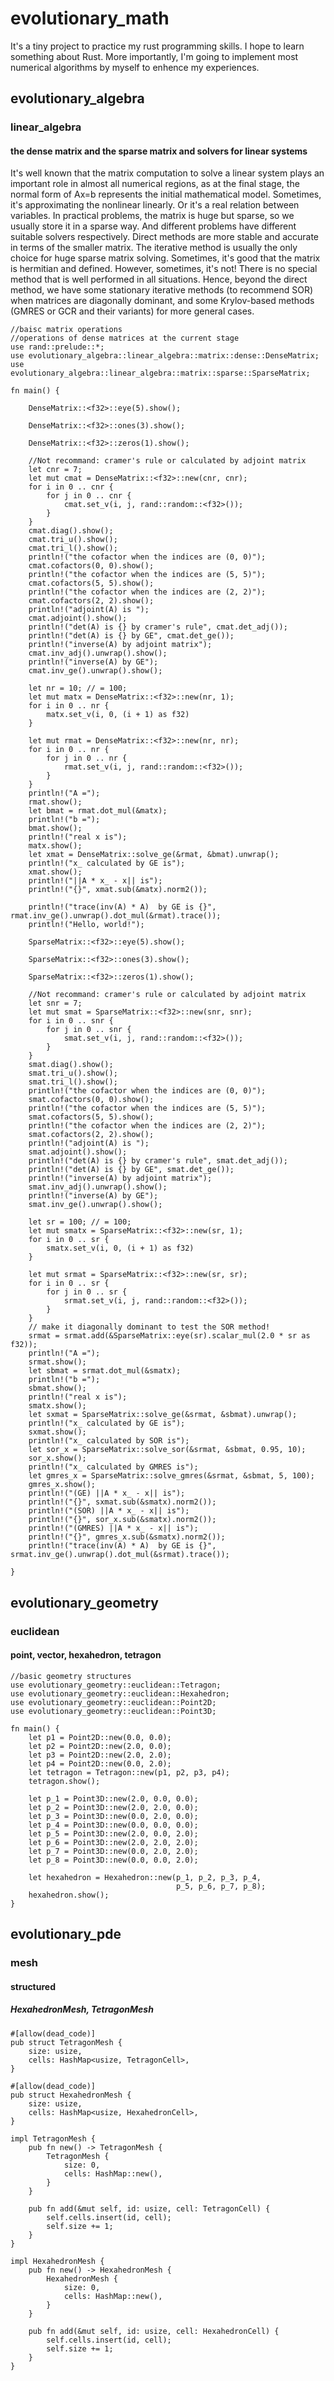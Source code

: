 # evolutionary_math
It's a tiny project to practice my rust programming skills. I hope to learn something about Rust. More importantly, I'm going to implement most numerical algorithms by myself to enhence my experiences.

## evolutionary_algebra
### linear_algebra
#### the dense matrix and the sparse matrix and solvers for linear systems
It's well known that the matrix computation to solve a linear system plays an important role in almost all numerical regions, as at the final stage, the normal form of Ax=b represents the initial mathematical model. Sometimes, it's approximating the nonlinear linearly. Or it's a real relation between variables.
In practical problems, the matrix is huge but sparse, so we usually store it in a sparse way. And different problems have different suitable solvers respectively.
Direct methods are more stable and accurate in terms of the smaller matrix. The iterative method is usually the only choice for huge sparse matrix solving. Sometimes, it's good that the matrix is hermitian and defined. However, sometimes, it's not! There is no special method that is well performed in all situations. Hence, beyond the direct method, we have some stationary iterative methods (to recommend SOR) when matrices are diagonally dominant, and some Krylov-based methods (GMRES or GCR and their variants) for more general cases.
```
//baisc matrix operations
//operations of dense matrices at the current stage
use rand::prelude::*;
use evolutionary_algebra::linear_algebra::matrix::dense::DenseMatrix;
use evolutionary_algebra::linear_algebra::matrix::sparse::SparseMatrix;

fn main() {
    
    DenseMatrix::<f32>::eye(5).show();

    DenseMatrix::<f32>::ones(3).show();

    DenseMatrix::<f32>::zeros(1).show();

    //Not recommand: cramer's rule or calculated by adjoint matrix
    let cnr = 7;
    let mut cmat = DenseMatrix::<f32>::new(cnr, cnr);
    for i in 0 .. cnr {
        for j in 0 .. cnr {
            cmat.set_v(i, j, rand::random::<f32>());
        }
    }
    cmat.diag().show();
    cmat.tri_u().show();
    cmat.tri_l().show();
    println!("the cofactor when the indices are (0, 0)");
    cmat.cofactors(0, 0).show();
    println!("the cofactor when the indices are (5, 5)");
    cmat.cofactors(5, 5).show();
    println!("the cofactor when the indices are (2, 2)");
    cmat.cofactors(2, 2).show();
    println!("adjoint(A) is ");
    cmat.adjoint().show();
    println!("det(A) is {} by cramer's rule", cmat.det_adj());
    println!("det(A) is {} by GE", cmat.det_ge());
    println!("inverse(A) by adjoint matrix");
    cmat.inv_adj().unwrap().show();
    println!("inverse(A) by GE");
    cmat.inv_ge().unwrap().show();

    let nr = 10; // = 100;
    let mut matx = DenseMatrix::<f32>::new(nr, 1);
    for i in 0 .. nr {
        matx.set_v(i, 0, (i + 1) as f32)
    }

    let mut rmat = DenseMatrix::<f32>::new(nr, nr);
    for i in 0 .. nr {
        for j in 0 .. nr {
            rmat.set_v(i, j, rand::random::<f32>());
        }
    }
    println!("A =");
    rmat.show();
    let bmat = rmat.dot_mul(&matx);
    println!("b =");
    bmat.show();
    println!("real x is");
    matx.show();
    let xmat = DenseMatrix::solve_ge(&rmat, &bmat).unwrap();
    println!("x_ calculated by GE is");
    xmat.show();
    println!("||A * x_ - x|| is");
    println!("{}", xmat.sub(&matx).norm2());

    println!("trace(inv(A) * A)  by GE is {}", rmat.inv_ge().unwrap().dot_mul(&rmat).trace());
    println!("Hello, world!");

    SparseMatrix::<f32>::eye(5).show();

    SparseMatrix::<f32>::ones(3).show();

    SparseMatrix::<f32>::zeros(1).show();

    //Not recommand: cramer's rule or calculated by adjoint matrix
    let snr = 7;
    let mut smat = SparseMatrix::<f32>::new(snr, snr);
    for i in 0 .. snr {
        for j in 0 .. snr {
            smat.set_v(i, j, rand::random::<f32>());
        }
    }
    smat.diag().show();
    smat.tri_u().show();
    smat.tri_l().show();
    println!("the cofactor when the indices are (0, 0)");
    smat.cofactors(0, 0).show();
    println!("the cofactor when the indices are (5, 5)");
    smat.cofactors(5, 5).show();
    println!("the cofactor when the indices are (2, 2)");
    smat.cofactors(2, 2).show();
    println!("adjoint(A) is ");
    smat.adjoint().show();
    println!("det(A) is {} by cramer's rule", smat.det_adj());
    println!("det(A) is {} by GE", smat.det_ge());
    println!("inverse(A) by adjoint matrix");
    smat.inv_adj().unwrap().show();
    println!("inverse(A) by GE");
    smat.inv_ge().unwrap().show();

    let sr = 100; // = 100;
    let mut smatx = SparseMatrix::<f32>::new(sr, 1);
    for i in 0 .. sr {
        smatx.set_v(i, 0, (i + 1) as f32)
    }

    let mut srmat = SparseMatrix::<f32>::new(sr, sr);
    for i in 0 .. sr {
        for j in 0 .. sr {
            srmat.set_v(i, j, rand::random::<f32>());
        }
    }
    // make it diagonally dominant to test the SOR method!
    srmat = srmat.add(&SparseMatrix::eye(sr).scalar_mul(2.0 * sr as f32));
    println!("A =");
    srmat.show();
    let sbmat = srmat.dot_mul(&smatx);
    println!("b =");
    sbmat.show();
    println!("real x is");
    smatx.show();
    let sxmat = SparseMatrix::solve_ge(&srmat, &sbmat).unwrap();
    println!("x_ calculated by GE is");
    sxmat.show();
    println!("x_ calculated by SOR is");
    let sor_x = SparseMatrix::solve_sor(&srmat, &sbmat, 0.95, 10);
    sor_x.show();
    println!("x_ calculated by GMRES is");
    let gmres_x = SparseMatrix::solve_gmres(&srmat, &sbmat, 5, 100);
    gmres_x.show();
    println!("(GE) ||A * x_ - x|| is");
    println!("{}", sxmat.sub(&smatx).norm2());
    println!("(SOR) ||A * x_ - x|| is");
    println!("{}", sor_x.sub(&smatx).norm2());
    println!("(GMRES) ||A * x_ - x|| is");
    println!("{}", gmres_x.sub(&smatx).norm2());
    println!("trace(inv(A) * A)  by GE is {}", srmat.inv_ge().unwrap().dot_mul(&srmat).trace());

}
```
## evolutionary_geometry
### euclidean
#### point, vector, hexahedron, tetragon
```
//basic geometry structures
use evolutionary_geometry::euclidean::Tetragon;
use evolutionary_geometry::euclidean::Hexahedron;
use evolutionary_geometry::euclidean::Point2D;
use evolutionary_geometry::euclidean::Point3D;

fn main() {
    let p1 = Point2D::new(0.0, 0.0);
    let p2 = Point2D::new(2.0, 0.0);
    let p3 = Point2D::new(2.0, 2.0);
    let p4 = Point2D::new(0.0, 2.0);
    let tetragon = Tetragon::new(p1, p2, p3, p4);
    tetragon.show();

    let p_1 = Point3D::new(2.0, 0.0, 0.0);
    let p_2 = Point3D::new(2.0, 2.0, 0.0);
    let p_3 = Point3D::new(0.0, 2.0, 0.0);
    let p_4 = Point3D::new(0.0, 0.0, 0.0);
    let p_5 = Point3D::new(2.0, 0.0, 2.0);
    let p_6 = Point3D::new(2.0, 2.0, 2.0);
    let p_7 = Point3D::new(0.0, 2.0, 2.0);
    let p_8 = Point3D::new(0.0, 0.0, 2.0);

    let hexahedron = Hexahedron::new(p_1, p_2, p_3, p_4,
                                     p_5, p_6, p_7, p_8);
    hexahedron.show();
}
```

## evolutionary_pde
### mesh
#### structured
##### HexahedronMesh, TetragonMesh
```
#[allow(dead_code)]
pub struct TetragonMesh {
    size: usize,
    cells: HashMap<usize, TetragonCell>,
}

#[allow(dead_code)]
pub struct HexahedronMesh {
    size: usize,
    cells: HashMap<usize, HexahedronCell>,
}

impl TetragonMesh {
    pub fn new() -> TetragonMesh {
        TetragonMesh {
            size: 0,
            cells: HashMap::new(),
        }
    }

    pub fn add(&mut self, id: usize, cell: TetragonCell) {
        self.cells.insert(id, cell);
        self.size += 1;
    }
}

impl HexahedronMesh {
    pub fn new() -> HexahedronMesh {
        HexahedronMesh {
            size: 0,
            cells: HashMap::new(),
        }
    }

    pub fn add(&mut self, id: usize, cell: HexahedronCell) {
        self.cells.insert(id, cell);
        self.size += 1;
    }
}
```
